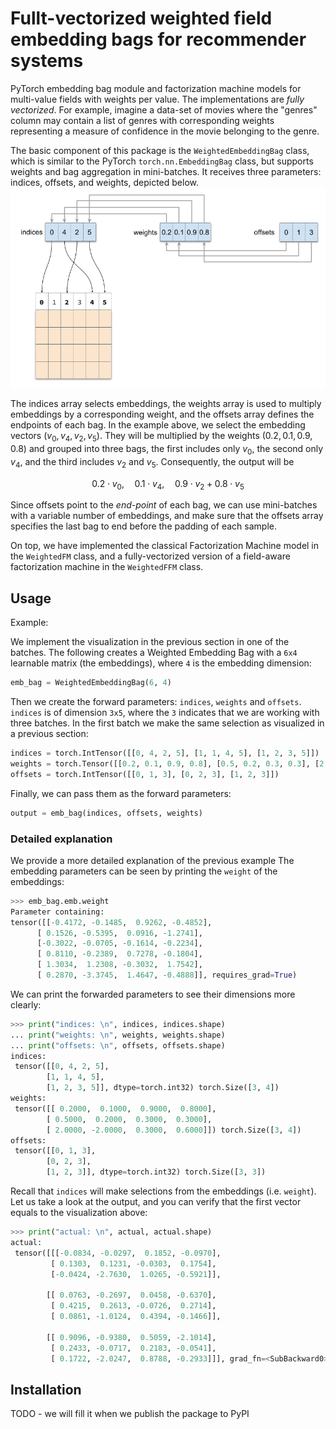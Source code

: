# Fullt-vectorized weighted field embedding bags for recommender systems
PyTorch embedding bag module and factorization machine models for multi-value fields with weights per value. The implementations are *fully vectorized*. For example, imagine a data-set of movies where the "genres" column may contain a list of genres with corresponding weights representing a measure of confidence in the movie belonging to the genre.

The basic component of this package is the `WeightedEmbeddingBag` class, which is similar to the PyTorch `torch.nn.EmbeddingBag` class, but supports weights and bag aggregation in mini-batches. It receives three parameters: indices, offsets, and weights, depicted below.
![WeightedEmbeddingBag](doc/weighted_embedding_bag.png)

The indices array selects embeddings, the weights array is used to multiply embeddings by a corresponding weight, and the offsets array defines the endpoints of each bag. In the example above, we select the embedding vectors $(v_0, v_4, v_2, v_5)$. They will be multiplied by the weights $(0.2, 0.1, 0.9, 0.8)$ and grouped into three bags, the first includes only $v_0$, the second only $v_4$, and the third includes $v_2$ and $v_5$. Consequently, the output will be

$$
0.2 \cdot v_0,\quad 0.1 \cdot v_4,\quad 0.9 \cdot v_2 + 0.8 \cdot v_5
$$

Since offsets point to the _end-point_ of each bag, we can use mini-batches with a variable number of embeddings, and make sure that the offsets array specifies the last bag to end before the padding of each sample.

On top, we have implemented the classical Factorization Machine model in the `WeightedFM` class, and a fully-vectorized version of a field-aware factorization machine in the `WeightedFFM` class.

## Usage
Example:

We implement the visualization in the previous section in one of the batches. The following creates a Weighted Embedding Bag with a ```6x4``` learnable matrix (the embeddings), where ```4``` is the embedding dimension:
```python
emb_bag = WeightedEmbeddingBag(6, 4)  
  ```
Then we create the forward parameters: ```indices```, ```weights``` and ```offsets```. ```indices``` is of dimension ```3x5```, where the ```3``` indicates that we are working with three batches. In the first batch we make the same selection as visualized in a previous section:
```python
indices = torch.IntTensor([[0, 4, 2, 5], [1, 1, 4, 5], [1, 2, 3, 5]])  
weights = torch.Tensor([[0.2, 0.1, 0.9, 0.8], [0.5, 0.2, 0.3, 0.3], [2., -2., 0.3, 0.6]])  
offsets = torch.IntTensor([[0, 1, 3], [0, 2, 3], [1, 2, 3]])
```
Finally, we can pass them as the forward parameters:
```python
output = emb_bag(indices, offsets, weights)  
```

### Detailed explanation
We provide a more detailed explanation of the previous example
  The embedding parameters can be seen by printing the  ```weight``` of the embeddings:
  ```python
  >>> emb_bag.emb.weight
  Parameter containing:
tensor([[-0.4172, -0.1485,  0.9262, -0.4852],
        [ 0.1526, -0.5395,  0.0916, -1.2741],
        [-0.3022, -0.0705, -0.1614, -0.2234],
        [ 0.8110, -0.2389,  0.7278, -0.1804],
        [ 1.3034,  1.2308, -0.3032,  1.7542],
        [ 0.2870, -3.3745,  1.4647, -0.4888]], requires_grad=True)
  ```
  We can print the forwarded parameters to see their dimensions more clearly:
```python 
>>> print("indices: \n", indices, indices.shape)  
... print("weights: \n", weights, weights.shape)  
... print("offsets: \n", offsets, offsets.shape)
indices: 
 tensor([[0, 4, 2, 5],
        [1, 1, 4, 5],
        [1, 2, 3, 5]], dtype=torch.int32) torch.Size([3, 4])
weights: 
 tensor([[ 0.2000,  0.1000,  0.9000,  0.8000],
        [ 0.5000,  0.2000,  0.3000,  0.3000],
        [ 2.0000, -2.0000,  0.3000,  0.6000]]) torch.Size([3, 4])
offsets: 
 tensor([[0, 1, 3],
        [0, 2, 3],
        [1, 2, 3]], dtype=torch.int32) torch.Size([3, 3])
```
Recall that ```indices``` will make selections from the embeddings (i.e. ```weight```). Let us take a look at the output, and you can verify that the first vector equals to the visualization above:
```python
>>> print("actual: \n", actual, actual.shape)
actual: 
 tensor([[[-0.0834, -0.0297,  0.1852, -0.0970],
         [ 0.1303,  0.1231, -0.0303,  0.1754],
         [-0.0424, -2.7630,  1.0265, -0.5921]],

        [[ 0.0763, -0.2697,  0.0458, -0.6370],
         [ 0.4215,  0.2613, -0.0726,  0.2714],
         [ 0.0861, -1.0124,  0.4394, -0.1466]],

        [[ 0.9096, -0.9380,  0.5059, -2.1014],
         [ 0.2433, -0.0717,  0.2183, -0.0541],
         [ 0.1722, -2.0247,  0.8788, -0.2933]]], grad_fn=<SubBackward0>) torch.Size([3, 3, 4])
```

## Installation
TODO - we will fill it when we publish the package to PyPI
